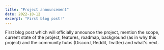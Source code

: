 ```yaml
---
title: "Project announcement"
date: 2022-10-12
excerpt: "First blog post!"
---
```


First blog post which will officially announce the project, mention the scope, current state of the project, features, roadmap, background (as in why this project) and the community hubs (Discord, Reddit, Twitter) and what's next.